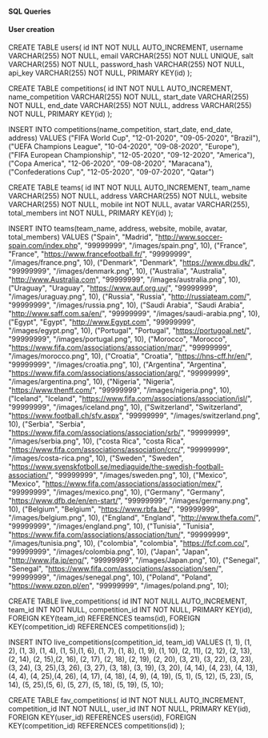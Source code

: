 #### SQL Queries

#### User creation
<!-- create users -->
CREATE TABLE users(
    id INT NOT NULL AUTO_INCREMENT,
    username VARCHAR(255) NOT NULL,
    email VARCHAR(255) NOT NULL UNIQUE,
    salt VARCHAR(255) NOT NULL,
    password_hash VARCHAR(255) NOT NULL,
    api_key VARCHAR(255) NOT NULL,
    PRIMARY KEY(id)
);


<!-- Insert user -->


<!-- Competitions -->
CREATE TABLE competitions(
    id INT NOT NULL AUTO_INCREMENT,
    name_competition VARCHAR(255) NOT NULL,
    start_date VARCHAR(255) NOT NULL,
    end_date VARCHAR(255) NOT NULL,
    address VARCHAR(255) NOT NULL,
    PRIMARY KEY(id)
);

<!-- Insert comp -->
INSERT INTO competitions(name_competition, start_date, end_date, address)
VALUES ("FIFA World Cup", "12-01-2020", "09-05-2020", "Brazil"),
("UEFA Champions League", "10-04-2020", "09-08-2020", "Europe"),
("FIFA European Championship", "12-05-2020", "09-12-2020", "America"),
("Copa America", "12-06-2020", "09-08-2020", "Maracana"),
("Confederations Cup", "12-05-2020", "09-07-2020", "Qatar")




<!-- Teams -->
CREATE TABLE teams(
    id INT NOT NULL AUTO_INCREMENT,
    team_name VARCHAR(255) NOT NULL,
    address VARCHAR(255) NOT NULL,
    website VARCHAR(255) NOT NULL,
    mobile int NOT NULL,
    avatar VARCHAR(255),
    total_members int NOT NULL,
    PRIMARY KEY(id)
);

<!-- teams -->
INSERT INTO teams(team_name, address, website, mobile, avatar, total_members)
VALUES ("Spain", "Madrid", "http://www.soccer-spain.com/index.php", "99999999", "/images/spain.png", 10),
 ("France", "France", "https://www.francefootball.fr/", "99999999", "/images/france.png", 10),
 ("Denmark", "Denmark", "https://www.dbu.dk/", "99999999", "/images/denmark.png", 10),
 ("Australia", "Australia", "http://www.Australia.com", "99999999", "/images/australia.png", 10),
 ("Uraguay", "Uraguay", "https://www.auf.org.uy/", "99999999", "/images/uraguay.png", 10),
 ("Russia", "Russia", "http://russiateam.com/", "99999999", "/images/russia.png", 10),
 ("Saudi Arabia", "Saudi Arabia", "http://www.saff.com.sa/en/", "99999999", "/images/saudi-arabia.png", 10),
 ("Egypt", "Egypt", "http://www.Egypt.com", "99999999", "/images/egypt.png", 10),
 ("Portugal", "Portugal", "https://portugoal.net/", "99999999", "/images/portugal.png", 10),
 ("Morocco", "Morocco", "https://www.fifa.com/associations/association/mar/", "99999999", "/images/morocco.png", 10),
 ("Croatia", "Croatia", "https://hns-cff.hr/en/", "99999999", "/images/croatia.png", 10),
 ("Argentina", "Argentina", "https://www.fifa.com/associations/association/arg/", "99999999", "/images/argentina.png", 10),
 ("Nigeria", "Nigeria", "https://www.thenff.com/", "99999999", "/images/nigeria.png", 10),
 ("Iceland", "Iceland", "https://www.fifa.com/associations/association/isl/", "99999999", "/images/iceland.png", 10),
 ("Switzerland", "Switzerland", "https://www.football.ch/sfv.aspx", "99999999", "/images/switzerland.png", 10),
 ("Serbia", "Serbia", "https://www.fifa.com/associations/association/srb/", "99999999", "/images/serbia.png", 10),
 ("costa Rica", "costa Rica", "https://www.fifa.com/associations/association/crc/", "99999999", "/images/costa-rica.png", 10),
 ("Sweden", "Sweden", "https://www.svenskfotboll.se/mediaguide/the-swedish-football-association/", "99999999", "/images/sweden.png", 10),
 ("Mexico", "Mexico", "https://www.fifa.com/associations/association/mex/", "99999999", "/images/mexico.png", 10),
 ("Germany", "Germany", "https://www.dfb.de/en/en-start/", "99999999", "/images/germany.png", 10),
 ("Belgium", "Belgium", "https://www.rbfa.be/", "99999999", "/images/belgium.png", 10),
 ("England", "England", "http://www.thefa.com/", "99999999", "/images/england.png", 10),
 ("Tunisia", "Tunisia", "https://www.fifa.com/associations/association/tun/", "99999999", "/images/tunisia.png", 10),
 ("colombia", "colombia", "https://fcf.com.co/", "99999999", "/images/colombia.png", 10),
 ("Japan", "Japan", "http://www.jfa.jp/eng/", "99999999", "/images/Japan.png", 10),
 ("Senegal", "Senegal", "https://www.fifa.com/associations/association/sen/", "99999999", "/images/senegal.png", 10),
 ("Poland", "Poland", "https://www.pzpn.pl/en", "99999999", "/images/poland.png", 10);



<!-- Live competitions -->
CREATE TABLE live_competitions(
    id INT NOT NULL AUTO_INCREMENT,
    team_id INT NOT NULL,
    competition_id INT NOT NULL,
    PRIMARY KEY(id),
    FOREIGN KEY(team_id) REFERENCES teams(id),
    FOREIGN KEY(competition_id) REFERENCES competitions(id)
);

<!-- insert live competitions -->
INSERT INTO live_competitions(competition_id, team_id)
VALUES (1, 1), (1, 2), (1, 3), (1, 4), (1, 5),(1, 6), (1, 7), (1, 8), (1, 9), (1, 10),
(2, 11), (2, 12), (2, 13), (2, 14), (2, 15),(2, 16), (2, 17), (2, 18), (2, 19), (2, 20),
(3, 21), (3, 22), (3, 23), (3, 24), (3, 25),(3, 26), (3, 27), (3, 18), (3, 19), (3, 20),
(4, 14), (4, 23), (4, 13), (4, 4), (4, 25),(4, 26), (4, 17), (4, 18), (4, 9), (4, 19),
(5, 1), (5, 12), (5, 23), (5, 14), (5, 25),(5, 6), (5, 27), (5, 18), (5, 19), (5, 10);



<!-- favourite table -->
CREATE TABLE fav_competitions(
    id INT NOT NULL AUTO_INCREMENT,
    competition_id INT NOT NULL,
    user_id INT NOT NULL,
    PRIMARY KEY(id),
    FOREIGN KEY(user_id) REFERENCES users(id),
    FOREIGN KEY(competition_id) REFERENCES competitions(id)
);